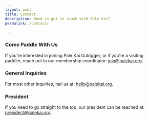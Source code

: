 ```yaml
---
layout: post
title: Contact
description: Need to get in touch with Pale Kai?
permalink: /contact/

---
```


<div class="row">
	<div class="12u 12u$(medium)">
		<h3>Come Paddle With  Us</h3>
		<p>If you're interested in joining Pale Kai Outrigger, or if you're a visiting paddler, reach out to our membership coordinator:
        <a href="mailto:join@palekai.org">join@palekai.org</a>.</p>
    </div>
</div>
<div class="row">
	<div class="12u 12u$(medium)">
		<h3>General Inquiries</h3>
		<p>For most other inquiries, hail us at:
        <a href="mailto:hello@palekai.org">hello@palekai.org</a>.</p>
    </div>
</div>
<div class="row">
	<div class="12u 12u$(medium)">
		<h3>President</h3>
		<p>If you need to go straight to the top, our president can be reached at:
		<a href="mailto:president@palekai.org">president@palekai.org</a>.</p>
        <!--<strong>Mobile: </strong><a href="callto://805-441-7241">805-441-7241</a></p>-->
	</div>
</div>

